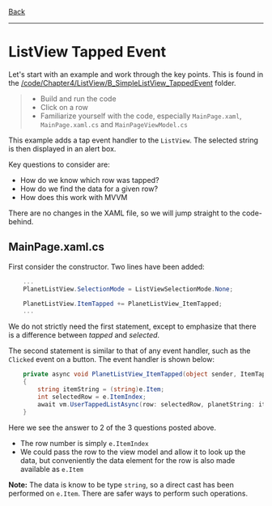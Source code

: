 [Back](simple-listview.md)

---

# ListView Tapped Event
Let's start with an example and work through the key points. This is found in the [/code/Chapter4/ListView/B_SimpleListView_TappedEvent](/code/Chapter4/ListView/B_SimpleListView_TappedEvent) folder.

> * Build and run the code
> * Click on a row
> * Familiarize yourself with the code, especially `MainPage.xaml`, `MainPage.xaml.cs` and `MainPageViewModel.cs`

This example adds a tap event handler to the `ListView`. The selected string is then displayed in an alert box.

Key questions to consider are:

* How do we know which row was tapped?
* How do we find the data for a given row?
* How does this work with MVVM

There are no changes in the XAML file, so we will jump straight to the code-behind.

## MainPage.xaml.cs
First consider the constructor. Two lines have been added:

```C#
    ...
    PlanetListView.SelectionMode = ListViewSelectionMode.None;        

    PlanetListView.ItemTapped += PlanetListView_ItemTapped;     
    ...
```

We do not strictly need the first statement, except to emphasize that there is a difference between _tapped_ and _selected_.

The second statement is similar to that of any event handler, such as the `Clicked` event on a button. The event handler is shown below:

```C#
    private async void PlanetListView_ItemTapped(object sender, ItemTappedEventArgs e)
    {
        string itemString = (string)e.Item;
        int selectedRow = e.ItemIndex;
        await vm.UserTappedListAsync(row: selectedRow, planetString: itemString);
    }
```

Here we see the answer to 2 of the 3 questions posted above. 

* The row number is simply `e.ItemIndex`
* We could pass the row to the view model and allow it to look up the data, but conveniently the data element for the row is also made available as `e.Item`

**Note:** The data is know to be type `string`, so a direct cast has been performed on `e.Item`. There are safer ways to perform such operations.

